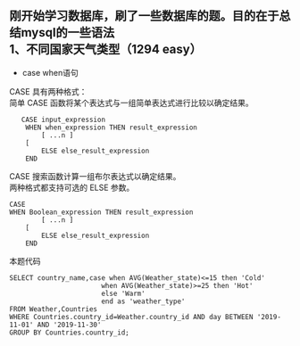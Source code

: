 刚开始学习数据库，刷了一些数据库的题。目的在于总结mysql的一些语法<br>
1、不同国家天气类型（1294 easy）
---
* case when语句<br>

CASE 具有两种格式：<br>
简单 CASE 函数将某个表达式与一组简单表达式进行比较以确定结果。<br>
```
   CASE input_expression
    WHEN when_expression THEN result_expression
        [ ...n ]
    [
        ELSE else_result_expression
    END
```
CASE 搜索函数计算一组布尔表达式以确定结果。<br>
两种格式都支持可选的 ELSE 参数。<br>
```
CASE   
WHEN Boolean_expression THEN result_expression
        [ ...n ]
    [
        ELSE else_result_expression
    END
```
本题代码<br>
```
SELECT country_name,case when AVG(Weather_state)<=15 then 'Cold'
                       when AVG(Weather_state)>=25 then 'Hot'
                       else 'Warm'
                       end as 'weather_type'
FROM Weather,Countries
WHERE Countries.country_id=Weather.country_id AND day BETWEEN '2019-11-01' AND '2019-11-30'
GROUP BY Countries.country_id;
```






